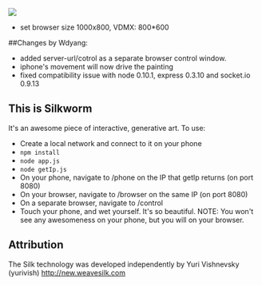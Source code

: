 ![](https://raw.github.com/astanway/silkworm/master/blue_light.jpg)

* set browser size 1000x800, VDMX: 800*600

##Changes by Wdyang:
* added server-url/cotrol as a separate browser control window.
* iphone's movement will now drive the painting
* fixed compatibility issue with node 0.10.1, express 0.3.10 and socket.io 0.9.13

## This is Silkworm
It's an awesome piece of interactive, generative art. To use:

* Create a local network and connect to it on your phone
* <code>npm install</code>
* <code>node app.js</code>
* <code>node getIp.js</code>
* On your phone, navigate to /phone on the IP that getIp returns (on port 8080)
* On your browser, navigate to /browser on the same IP (on port 8080)
* On a separate browser, navigate to /control
* Touch your phone, and wet yourself. It's so beautiful. NOTE: You won't see any awesomeness on your phone, but you will on your browser.

## Attribution
The Silk technology was developed independently by Yuri Vishnevsky (yurivish)
http://new.weavesilk.com